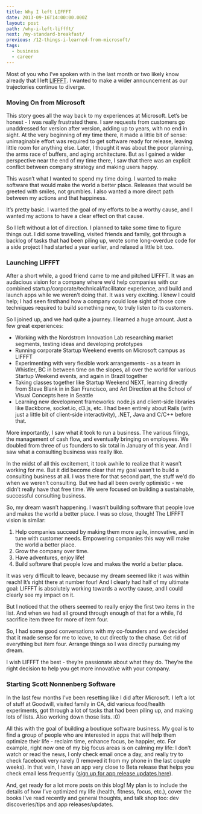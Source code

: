 ```yaml
---
title: Why I left LIFFFT
date: 2013-09-16T14:00:00.000Z
layout: post
path: /why-i-left-liffft/
next: /my-standard-breakfast/
previous: /12-things-i-learned-from-microsoft/
tags:
  - business
  - career
---
```


Most of you who I’ve spoken with in the last month or two likely know already that I left [LIFFFT](http://www.liffft.com/). I wanted to make a wider announcement as our trajectories continue to diverge.

### Moving On from Microsoft

This story goes all the way back to my experiences at Microsoft. Let’s be honest - I was really frustrated there. I saw requests from customers go unaddressed for version after version, adding up to years, with no end in sight. At the very beginning of my time there, it made a little bit of sense: unimaginable effort was required to get software ready for release, leaving little room for anything else. Later, I thought it was about the poor planning, the arms race of buffers, and aging architecture. But as I gained a wider perspective near the end of my time there, I saw that there was an explicit conflict between company strategy and making users happy.

This wasn’t what I wanted to spend my time doing. I wanted to make software that would make the world a better place. Releases that would be greeted with smiles, not grumbles. I also wanted a more direct path between my actions and that happiness.

It’s pretty basic. I wanted the goal of my efforts to be a worthy cause, and I wanted my actions to have a clear effect on that cause.

So I left without a lot of direction. I planned to take some time to figure things out. I did some travelling, visited friends and family, got through a backlog of tasks that had been piling up,  wrote some long-overdue code for a side project I had started a year earlier, and relaxed a little bit too.

### Launching LIFFFT

After a short while, a good friend came to me and pitched LIFFFT. It was an audacious vision for a company where we’d help companies with our combined startup/corporate/technical/facilitator experience, and build and launch apps while we weren’t doing that. It was very exciting. I knew I could help; I had seen firsthand how a company could lose sight of those core techniques required to build something new, to truly listen to its customers.

So I joined up, and we had quite a journey. I learned a huge amount. Just a few great experiences:

* Working with the Nordstrom Innovation Lab researching market segments, testing ideas and developing prototypes
* Running corporate Startup Weekend events on Microsoft campus as LIFFFT
* Experimenting with very flexible work arrangements - as a team in Whistler, BC in between time on the slopes, all over the world for various Startup Weekend events, and again in Brazil together
* Taking classes together like Startup Weekend NEXT, learning directly from Steve Blank in in San Francisco, and Art Direction at the School of Visual Concepts here in Seattle
* Learning new development frameworks: node.js and client-side libraries like Backbone, socket.io, d3.js, etc. I had been entirely about Rails (with just a little bit of client-side interactivity), .NET, Java and C/C++ before that.

More importantly, I saw what it took to run a business. The various filings, the management of cash flow, and eventually bringing on employees. We doubled from three of us founders to six total in January of this year. And I saw what a consulting business was really like.

In the midst of all this excitement, it took awhile to realize that it wasn’t working for me. But it did become clear that my goal wasn’t to build a consulting business at all. I was there for that second part, the stuff we’d do when we weren’t consulting. But we had all been overly optimistic - we didn’t really have that free time. We were focused on building a sustainable, successful consulting business.

So, my dream wasn’t happening. I wasn’t building software that people love and makes the world a better place. I was so close, though! The LIFFFT vision is similar:

1. Help companies succeed by making them more agile, innovative, and in tune with customer needs. Empowering companies this way will make the world a better place.
2. Grow the company over time.
3. Have adventures, enjoy life!
4. Build software that people love and makes the world a better place.

It was very difficult to leave, because my dream seemed like it was within reach! It’s right there at number four! And I clearly had half of my ultimate goal: LIFFFT is absolutely working towards a worthy cause, and I could clearly see my impact on it.

But I noticed that the others seemed to really enjoy the first two items in the list. And when we had all ground through enough of that for a while, I’d sacrifice item three for more of item four.

So, I had some good conversations with my co-founders and we decided that it made sense for me to leave, to cut directly to the chase. Get rid of everything but item four. Arrange things so I was directly pursuing my dream.

I wish LIFFFT the best - they’re passionate about what they do. They’re the right decision to help you get more innovative with your company.

### Starting Scott Nonnenberg Software

In the last few months I’ve been resetting like I did after Microsoft. I left a lot of stuff at Goodwill, visited family in CA, did various food/health experiments, got through a lot of tasks that had been piling up, and making lots of lists. Also working down those lists. :0)

All this with the goal of building a boutique software business. My goal is to find a group of people who are interested in apps that will help them optimize their life - reclaim time, enhance focus, be happier, etc. For example, right now one of my big focus areas is on calming my life: I don’t watch or read the news, I only check email once a day, and really try to check facebook very rarely (I removed it from my phone in the last couple weeks). In that vein, I have an app very close to Beta release that helps you check email less frequently ([sign up for app release updates here](https://sinap.ps/)).

And, get ready for a lot more posts on this blog! My plan is to include the details of how I’ve optimized my life (health, fitness, focus, etc.), cover the books I’ve read recently and general thoughts, and talk shop too: dev discoveries/tips and app releases/updates.
